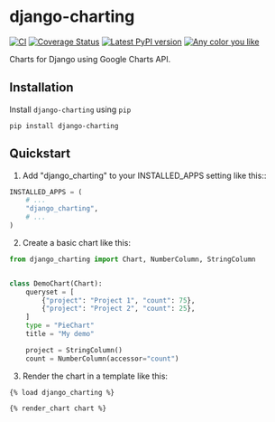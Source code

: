 # django-charting

[![CI](https://github.com/zostera/django-charting/workflows/CI/badge.svg?branch=main)](https://github.com/zostera/django-charting/actions?workflow=CI)
[![Coverage Status](https://coveralls.io/repos/github/zostera/django-icons/badge.svg?branch=main)](https://coveralls.io/github/zostera/django-icons?branch=main)
[![Latest PyPI version](https://img.shields.io/pypi/v/django-icons.svg)](https://pypi.python.org/pypi/django-icons)
[![Any color you like](https://img.shields.io/badge/code%20style-black-000000.svg)](https://github.com/ambv/black)

Charts for Django using Google Charts API.

## Installation

Install `django-charting` using `pip`

```shell
pip install django-charting
```

## Quickstart

1. Add "django_charting" to your INSTALLED_APPS setting like this::

```python
INSTALLED_APPS = (
    # ...
    "django_charting",
    # ...
)
```

2. Create a basic chart like this:

```python
from django_charting import Chart, NumberColumn, StringColumn


class DemoChart(Chart):
    queryset = [
        {"project": "Project 1", "count": 75},
        {"project": "Project 2", "count": 25},
    ]
    type = "PieChart"
    title = "My demo"

    project = StringColumn()
    count = NumberColumn(accessor="count")
```


3. Render the chart in a template like this:

```
{% load django_charting %}

{% render_chart chart %}
```
